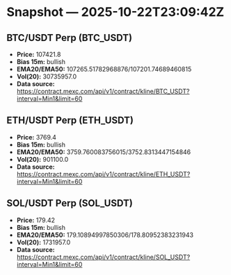 # Snapshot — 2025-10-22T23:09:42Z

## BTC/USDT Perp (BTC_USDT)
- **Price:** 107421.8
- **Bias 15m:** bullish
- **EMA20/EMA50:** 107265.51782968876/107201.74689460815
- **Vol(20):** 30735957.0
- **Data source:** https://contract.mexc.com/api/v1/contract/kline/BTC_USDT?interval=Min1&limit=60

## ETH/USDT Perp (ETH_USDT)
- **Price:** 3769.4
- **Bias 15m:** bullish
- **EMA20/EMA50:** 3759.760083756015/3752.8313447154846
- **Vol(20):** 901100.0
- **Data source:** https://contract.mexc.com/api/v1/contract/kline/ETH_USDT?interval=Min1&limit=60

## SOL/USDT Perp (SOL_USDT)
- **Price:** 179.42
- **Bias 15m:** bullish
- **EMA20/EMA50:** 179.10894997850306/178.80952383231943
- **Vol(20):** 1731957.0
- **Data source:** https://contract.mexc.com/api/v1/contract/kline/SOL_USDT?interval=Min1&limit=60
